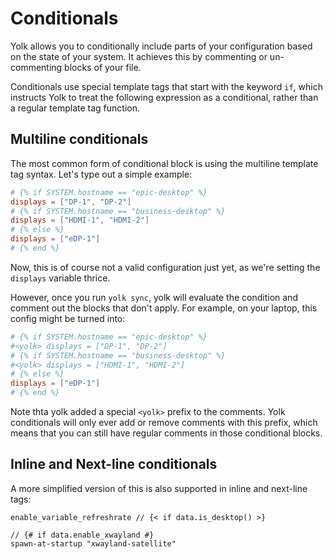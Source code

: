 # Conditionals

Yolk allows you to conditionally include parts of your configuration based on the state of your system.
It achieves this by commenting or un-commenting blocks of your file.

Conditionals use special template tags that start with the keyword `if`,
which instructs Yolk to treat the following expression as a conditional,
rather than a regular template tag function.

## Multiline conditionals

The most common form of conditional block is using the multiline template tag syntax.
Let's type out a simple example:

```toml
# {% if SYSTEM.hostname == "epic-desktop" %}
displays = ["DP-1", "DP-2"]
# {% if SYSTEM.hostname == "business-desktop" %}
displays = ["HDMI-1", "HDMI-2"]
# {% else %}
displays = ["eDP-1"]
# {% end %}
```

Now, this is of course not a valid configuration just yet, as we're setting the `displays` variable thrice.

However, once you run `yolk sync`, yolk will evaluate the condition and comment out the blocks that don't apply.
For example, on your laptop, this config might be turned into:

```toml
# {% if SYSTEM.hostname == "epic-desktop" %}
#<yolk> displays = ["DP-1", "DP-2"]
# {% if SYSTEM.hostname == "business-desktop" %}
#<yolk> displays = ["HDMI-1", "HDMI-2"]
# {% else %}
displays = ["eDP-1"]
# {% end %}
```

Note thta yolk added a special `<yolk>` prefix to the comments.
Yolk conditionals will only ever add or remove comments with this prefix,
which means that you can still have regular comments in those conditional blocks.

## Inline and Next-line conditionals

A more simplified version of this is also supported in inline and next-line tags:

```kdl
enable_variable_refreshrate // {< if data.is_desktop() >}

// {# if data.enable_xwayland #}
spawn-at-startup "xwayland-satellite"
```
